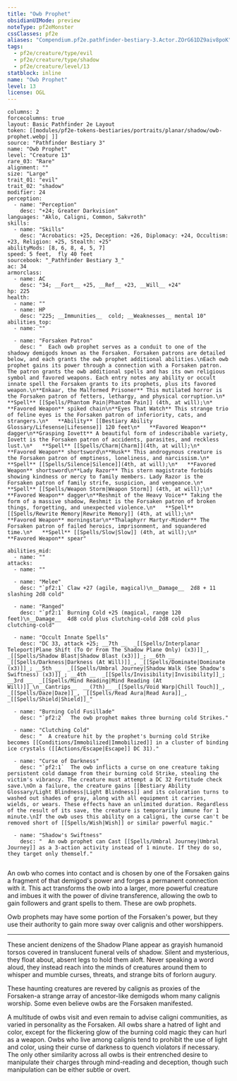 ```yaml
---
title: "Owb Prophet"
obsidianUIMode: preview
noteType: pf2eMonster
cssClasses: pf2e
aliases: "Compendium.pf2e.pathfinder-bestiary-3.Actor.ZOrG61DZ9aiv8poK" 
tags:
  - pf2e/creature/type/evil
  - pf2e/creature/type/shadow
  - pf2e/creature/level/13
statblock: inline
name: "Owb Prophet"
level: 13
license: OGL
---
```


```statblock
columns: 2
forcecolumns: true
layout: Basic Pathfinder 2e Layout
token: [[modules/pf2e-tokens-bestiaries/portraits/planar/shadow/owb-prophet.webp| ]]
source: "Pathfinder Bestiary 3"
name: "Owb Prophet"
level: "Creature 13"
rare_03: "Rare"
alignment: ""
size: "Large"
trait_01: "evil"
trait_02: "shadow"
modifier: 24
perception:
  - name: "Perception"
    desc: "+24; Greater Darkvision"
languages: "Aklo, Caligni, Common, Sakvroth"
skills:
  - name: "Skills"
    desc: "Acrobatics: +25, Deception: +26, Diplomacy: +24, Occultism: +23, Religion: +25, Stealth: +25"
abilityMods: [8, 6, 8, 4, 5, 7]
speed: 5 feet,  fly 40 feet
sourcebook: "_Pathfinder Bestiary 3_"
ac: 34
armorclass:
  - name: AC
    desc: "34; __Fort__ +25, __Ref__ +23, __Will__ +24"
hp: 225
health:
  - name: ""
  - name: HP
    desc: "225; __Immunities__  cold; __Weaknesses__ mental 10"
abilities_top:
  - name: ""

  - name: "Forsaken Patron"
    desc: "  Each owb prophet serves as a conduit to one of the shadowy demigods known as the Forsaken. Forsaken patrons are detailed below, and each grants the owb prophet additional abilities.\nEach owb prophet gains its power through a connection with a Forsaken patron. The patron grants the owb additional spells and has its own religious symbol and favored weapons. Each entry notes any ability or occult innate spell the Forsaken grants to its prophets, plus its favored weapon.\n**Enkaar, the Malformed Prisoner** This mutilated horror is the Forsaken patron of fetters, lethargy, and physical corruption.\n*   **Spell** [[Spells/Phantom Pain|Phantom Pain]] (4th, at will);\n*   **Favored Weapon** spiked chain\n**Eyes That Watch** This strange trio of feline eyes is the Forsaken patron of inferiority, cats, and strangers.\n*   **Ability** [[Bestiary Ability Glossary/Lifesense|Lifesense]] 120 feet\n*   **Favored Weapon** dagger\n**Grasping Iovett** A beautiful form of indescribable variety, Iovett is the Forsaken patron of accidents, parasites, and reckless lust.\n*   **Spell** [[Spells/Charm|Charm]](4th, at will);\n*   **Favored Weapon** shortsword\n**Husk** This androgynous creature is the Forsaken patron of emptiness, loneliness, and narcissism.\n*   **Spell** [[Spells/Silence|Silence]](4th, at will);\n*   **Favored Weapon** shortsword\n**Lady Razor** This stern magistrate forbids showing kindness or mercy to family members. Lady Razor is the Forsaken patron of family strife, suspicion, and vengeance.\n*   **Spell** [[Spells/Weapon Storm|Weapon Storm]] (4th, at will);\n*   **Favored Weapon** dagger\n**Reshmit of the Heavy Voice** Taking the form of a massive shadow, Reshmit is the Forsaken patron of broken things, forgetting, and unexpected violence.\n*   **Spell** [[Spells/Rewrite Memory|Rewrite Memory]] (4th, at will);\n*   **Favored Weapon** morningstar\n**Thalaphyrr Martyr-Minder** The Forsaken patron of failed heroics, imprisonment, and squandered time.\n*   **Spell** [[Spells/Slow|Slow]] (4th, at will);\n*   **Favored Weapon** spear"

abilities_mid:
  - name: ""
attacks:
  - name: ""

  - name: "Melee"
    desc: "`pf2:1` Claw +27 (agile, magical)\n__Damage__  2d8 + 11 slashing 2d8 cold"

  - name: "Ranged"
    desc: "`pf2:1` Burning Cold +25 (magical, range 120 feet)\n__Damage__  4d8 cold plus clutching-cold 2d8 cold plus clutching-cold"

  - name: "Occult Innate Spells"
    desc: "DC 33, attack +25; __7th __  _[[Spells/Interplanar Teleport|Plane Shift (To Or From The Shadow Plane Only) (x3)]]_, _[[Spells/Shadow Blast|Shadow Blast (x3)]]_; __6th __  _[[Spells/Darkness|Darkness (At Will)]]_, _[[Spells/Dominate|Dominate (x3)]]_; __5th __  _[[Spells/Umbral Journey|Shadow Walk (See Shadow's Swiftness) (x3)]]_; __4th __  _[[Spells/Invisibility|Invisibility]]_; __3rd __  _[[Spells/Mind Reading|Mind Reading (At Will)]]_\n__Cantrips__  __(7th)__ _[[Spells/Void Warp|Chill Touch]]_, _[[Spells/Daze|Daze]]_, _[[Spells/Read Aura|Read Aura]]_, _[[Spells/Shield|Shield]]_"

  - name: "Burning Cold Fusillade"
    desc: "`pf2:2`  The owb prophet makes three burning cold Strikes."

  - name: "Clutching Cold"
    desc: "  A creature hit by the prophet's burning cold Strike becomes [[Conditions/Immobilized|Immobilized]] in a cluster of binding ice crystals ([[Actions/Escape|Escape]] DC 31)."

  - name: "Curse of Darkness"
    desc: "`pf2:1`  The owb inflicts a curse on one creature taking persistent cold damage from their burning cold Strike, stealing the victim's vibrancy. The creature must attempt a DC 32 Fortitude check save.\nOn a failure, the creature gains [[Bestiary Ability Glossary/Light Blindness|Light Blindness]] and its coloration turns to washed out shades of gray, along with all equipment it carries, wields, or wears. These effects have an unlimited duration. Regardless of the result of its save, the creature is temporarily immune for 1 minute.\nIf the owb uses this ability on a caligni, the curse can't be removed short of [[Spells/Wish|Wish]] or similar powerful magic."

  - name: "Shadow's Swiftness"
    desc: "  An owb prophet can Cast [[Spells/Umbral Journey|Umbral Journey]] as a 3-action activity instead of 1 minute. If they do so, they target only themself."
 
```



An owb who comes into contact and is chosen by one of the Forsaken gains a fragment of that demigod's power and forges a permanent connection with it. This act transforms the owb into a larger, more powerful creature and imbues it with the power of divine transference, allowing the owb to gain followers and grant spells to them. These are owb prophets.

Owb prophets may have some portion of the Forsaken's power, but they use their authority to gain more sway over calignis and other worshippers.

* * *

These ancient denizens of the Shadow Plane appear as grayish humanoid torsos covered in translucent funeral veils of shadow. Silent and mysterious, they float about, absent legs to hold them aloft. Never speaking a word aloud, they instead reach into the minds of creatures around them to whisper and mumble curses, threats, and strange bits of forlorn augury.

These haunting creatures are revered by calignis as proxies of the Forsaken-a strange array of ancestor-like demigods whom many calignis worship. Some even believe owbs are the Forsaken manifested.

A multitude of owbs visit and even remain to advise caligni communities, as varied in personality as the Forsaken. All owbs share a hatred of light and color, except for the flickering glow of the burning cold magic they can hurl as a weapon. Owbs who live among calignis tend to prohibit the use of light and color, using their curse of darkness to quench violators if necessary. The only other similarity across all owbs is their entrenched desire to manipulate their charges through mind-reading and deception, though such manipulation can be either subtle or overt.
